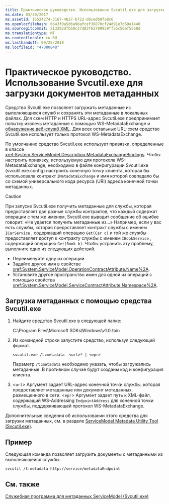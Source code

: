```yaml
---
title: Практическое руководство. Использование Svcutil.exe для загрузки документов метаданных
ms.date: 03/30/2017
ms.assetid: 15524274-3167-4627-b722-d6cedb9fa8c6
ms.openlocfilehash: 6643f0a5dba98afcef38870cf24d91e7d69a1440
ms.sourcegitcommit: 213292dfbb0c37d83f62709959ff55c50af5560d
ms.translationtype: MT
ms.contentlocale: ru-RU
ms.lasthandoff: 09/25/2018
ms.locfileid: "47080848"
---
```

# <a name="how-to-use-svcutilexe-to-download-metadata-documents"></a>Практическое руководство. Использование Svcutil.exe для загрузки документов метаданных
Средство Svcutil.exe позволяет загружать метаданные из выполняющихся служб и сохранять эти метаданные в локальных файлах. Для схем HTTP и HTTPS URL-адрес Svcutil.exe предпринимает попытку извлечь метаданные с помощью WS-MetadataExchange и [обнаружение веб-служб XML](https://go.microsoft.com/fwlink/?LinkId=94950). Для всех остальных URL-схем средство Svcutil.exe использует только протокол WS-MetadataExchange.  
  
 По умолчанию средство Svcutil.exe использует привязки, определенные в классе <xref:System.ServiceModel.Description.MetadataExchangeBindings>. Чтобы настроить привязку, используемую для протокола WS-MetadataExchange, необходимо в файле конфигурации Svcutil.exe (svcutil.exe.config) настроить конечную точку клиента, которая бы использовала контракт `IMetadataExchange` и имя которой совпадало бы со схемой универсального кода ресурса (URI) адреса конечной точки метаданных.  
  
> [!CAUTION]
> При запуске Svcutil.exe получить метаданные для службы, которая предоставляет две разные службы контрактов, что каждый содержат операции с тем же именем, Svcutil.exe выводит сообщение об ошибке говорит: «Не удается получить метаданные из...» Например, если у вас есть службы, которая предоставляет контракт службы с именем `ICarService` , содержащий операцию `Get(Car c)` и той же службы предоставляет доступ к контракту службы с именем `IBookService` , содержащий операцию `Get(Book b)`. Чтобы устранить эту проблему, выполните одно из следующих действий.
>
> - Переименуйте одну из операций.
> - Задайте другое имя в свойстве <xref:System.ServiceModel.OperationContractAttribute.Name%2A>.
> - Установите другое пространство имен для одной из операций с помощью свойства <xref:System.ServiceModel.ServiceContractAttribute.Namespace%2A>.
  
## <a name="to-download-metadata-using-svcutilexe"></a>Загрузка метаданных с помощью средства Svcutil.exe  
  
1.  Найдите средство Svcutil.exe в следующей папке:  
  
     C:\Program Files\Microsoft SDKs\Windows\v1.0.\bin  
  
2.  Из командной строки запустите средство, используя следующий формат.  
  
    ```  
    svcutil.exe /t:metadata  <url>* | <epr>  
    ```  
  
     Параметр `/t:metadata` необходимо указать, чтобы загружались метаданные. В противном случае будут созданы код и конфигурация клиента.  
  
3.  <`url`> Аргумент задает URL-адрес конечной точки службы, которая предоставляет метаданные или документ метаданных, размещенного в сети. <`epr`> Аргумент задает путь к XML-файл, содержащий WS-Addressing `EndpointAddress` для конечной точки службы, поддерживающей протокол WS-MetadataExchange.  
  
 Дополнительные сведения об использовании этого средства для загрузки метаданных, см. в разделе [ServiceModel Metadata Utility Tool (Svcutil.exe)](../../../../docs/framework/wcf/servicemodel-metadata-utility-tool-svcutil-exe.md).  
  
## <a name="example"></a>Пример  
 Следующая команда позволяет загрузить документы с метаданными из выполняющейся службы.  
  
```  
svcutil /t:metadata http://service/metadataEndpoint  
```  
  
## <a name="see-also"></a>См. также  
 [Служебная программа для метаданных ServiceModel (Svcutil.exe)](../../../../docs/framework/wcf/servicemodel-metadata-utility-tool-svcutil-exe.md)
